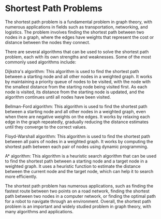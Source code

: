 # Shortest Path Problems

The shortest path problem is a fundamental problem in graph theory, with numerous applications in fields such as transportation, networking, and logistics. The problem involves finding the shortest path between two nodes in a graph, where the edges have weights that represent the cost or distance between the nodes they connect.

There are several algorithms that can be used to solve the shortest path problem, each with its own strengths and weaknesses. Some of the most commonly used algorithms include:

Dijkstra's algorithm: This algorithm is used to find the shortest path between a starting node and all other nodes in a weighted graph. It works by maintaining a priority queue of nodes to be visited, with the node with the smallest distance from the starting node being visited first. As each node is visited, its distance from the starting node is updated, and the algorithm continues until all nodes have been visited.

Bellman-Ford algorithm: This algorithm is used to find the shortest path between a starting node and all other nodes in a weighted graph, even when there are negative weights on the edges. It works by relaxing each edge in the graph repeatedly, gradually reducing the distance estimates until they converge to the correct values.

Floyd-Warshall algorithm: This algorithm is used to find the shortest path between all pairs of nodes in a weighted graph. It works by computing the shortest path between each pair of nodes using dynamic programming.

A* algorithm: This algorithm is a heuristic search algorithm that can be used to find the shortest path between a starting node and a target node in a weighted graph. It uses a heuristic function to estimate the distance between the current node and the target node, which can help it to search more efficiently.

The shortest path problem has numerous applications, such as finding the fastest route between two points on a road network, finding the shortest path between two nodes in a computer network, or finding the optimal path for a robot to navigate through an environment. Overall, the shortest path problem is an important and widely studied problem in graph theory, with many algorithms and applications.





